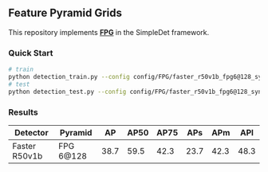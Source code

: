 ## Feature Pyramid Grids

This repository implements [**FPG**](https://arxiv.org/pdf/2004.03580.pdf) in the SimpleDet framework.

### Quick Start
```bash
# train
python detection_train.py --config config/FPG/faster_r50v1b_fpg6@128_syncbn_1x.py
# test
python detection_test.py --config config/FPG/faster_r50v1b_fpg6@128_syncbn_1x.py
```

### Results

| Detector | Pyramid | AP | AP50 | AP75 | APs | APm | APl |
|----------|---------|----|------|------|-----|-----|-----|
| Faster R50v1b | FPG 6@128 | 38.7 | 59.5 | 42.3 | 23.7 | 42.3 | 48.3|